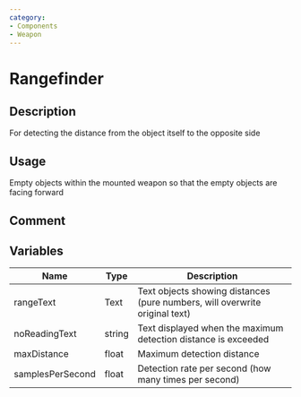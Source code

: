 ```yaml
---
category: 
- Components
- Weapon
---
```

# Rangefinder
## Description

For detecting the distance from the object itself to the opposite side

## Usage

Empty objects within the mounted weapon so that the empty objects are facing forward

## Comment

## Variables
| Name | Type | Description |
| ----------- | ----------- | ----------- |
| rangeText | Text | Text objects showing distances (pure numbers, will overwrite original text) |  
| noReadingText  | string | Text displayed when the maximum detection distance is exceeded |  
| maxDistance  | float | Maximum detection distance |  
| samplesPerSecond  | float | Detection rate per second (how many times per second) |  
